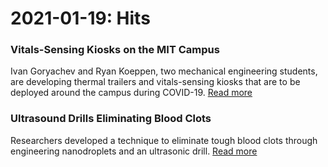 <h1> 2021-01-19: Hits </h1>

<h3> Vitals-Sensing Kiosks on the MIT Campus </h3>
<p> Ivan Goryachev and Ryan Koeppen, two mechanical engineering students, are developing thermal trailers and vitals-sensing kiosks that are to be deployed around the campus during COVID-19. <a href="https://news.mit.edu/2021/deploying-non-contact-vitals-sensing-kiosks-across-campus-0111"> Read more </a> </p>

<h3> Ultrasound Drills Eliminating Blood Clots </h3>
<p> Researchers developed a technique to eliminate tough blood clots through engineering nanodroplets and an ultrasonic drill. <a href="https://scitechdaily.com/ultrasound-drills-and-nanodroplets-and-prove-effective-at-tackling-tough-blood-clots/"> Read more </a> </p>
